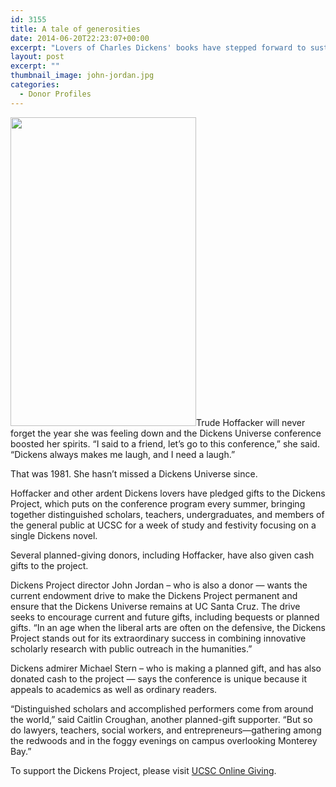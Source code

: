 ```yaml
---
id: 3155
title: A tale of generosities
date: 2014-06-20T22:23:07+00:00
excerpt: "Lovers of Charles Dickens' books have stepped forward to sustain the Dickens Project, and the famous annual Dickens Universe conference."
layout: post
excerpt: ""
thumbnail_image: john-jordan.jpg
categories:
  - Donor Profiles
---
```

<img class="alignright size-full wp-image-3156" src="http://live-ucsc-giving.pantheonsite.io/wp-content/uploads/2017/09/john-jordan.jpg" alt="" width="297" height="494" srcset="https://ucsc-giving.lndo.site/wp-content/uploads/2017/09/john-jordan.jpg 297w, https://ucsc-giving.lndo.site/wp-content/uploads/2017/09/john-jordan-180x300.jpg 180w" sizes="(max-width: 297px) 100vw, 297px" />Trude Hoffacker will never forget the year she was feeling down and the Dickens Universe conference boosted her spirits. &#8220;I said to a friend, let&#8217;s go to this conference,&#8221; she said. &#8220;Dickens always makes me laugh, and I need a laugh.&#8221;

That was 1981. She hasn&#8217;t missed a Dickens Universe since.

Hoffacker and other ardent Dickens lovers have pledged gifts to the Dickens Project, which puts on the conference program every summer, bringing together distinguished scholars, teachers, undergraduates, and members of the general public at UCSC for a week of study and festivity focusing on a single Dickens novel.

Several planned-giving donors, including Hoffacker, have also given cash gifts to the project.

Dickens Project director John Jordan – who is also a donor &#8212; wants the current endowment drive to make the Dickens Project permanent and ensure that the Dickens Universe remains at UC Santa Cruz. The drive seeks to encourage current and future gifts, including bequests or planned gifts. “In an age when the liberal arts are often on the defensive, the Dickens Project stands out for its extraordinary success in combining innovative scholarly research with public outreach in the humanities.&#8221;

Dickens admirer Michael Stern – who is making a planned gift, and has also donated cash to the project &#8212; says the conference is unique because it appeals to academics as well as ordinary readers.

“Distinguished scholars and accomplished performers come from around the world,” said Caitlin Croughan, another planned-gift supporter. “But so do lawyers, teachers, social workers, and entrepreneurs—gathering among the redwoods and in the foggy evenings on campus overlooking Monterey Bay.&#8221;

To support the Dickens Project, please visit [UCSC Online Giving](https://secure.imodules.com/s/1069/index-2-column.aspx?sid=1069&gid=1&pgid=761&dids=89&).
